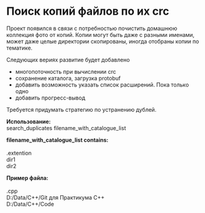 # Поиск копий файлов по их crc
Проект появился в связи с потребностью почистить домашнюю коллекция фото от копий.
Копии могут быть даже с разными именами, может даже целые директории скопированы, иногда отобраны копии по тематике.

Следующих вериях развитие будет добавлено
- многопоточность при вычислении crc
- сохранение каталога, загрузка protobuf
- добавить возможность указать список расширений. Пока только одно
- добавить прогресс-вывод

Требуется придумать стратегию по устранению дублей.

**Использование:**\
search_duplicates filename_with_catalogue_list

**filename_with_catalogue_list contains:**\
\
.extention\
dir1\
dir2

**Пример файла:**\
\
.cpp\
D:/Data/C++/Git для Практикума С++\
D:/Data/C++/Code
